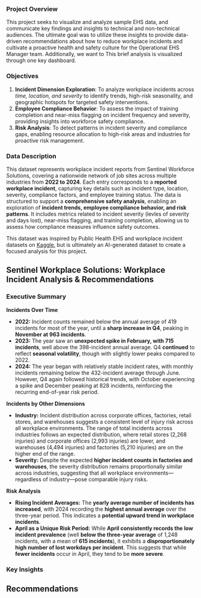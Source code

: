### Project Overview
This project seeks to visualize and analyze sample EHS data, and communicate key findings and insights to technical and non-technical audiences. The ultimate goal was to utilize these insights to provide data-driven recommendations about how to reduce workplace incidents and cultivate a proactive health and safety culture for the Operational EHS Manager team. Additionally, we want to 
This brief analysis is visualized through one key dashboard.


### Objectives

1. **Incident Dimension Exploration**: To analyze workplace incidents across *time, location, and severity* to identify trends, high-risk seasonality, and geographic hotspots for targeted safety interventions.
2. **Employee Compliance Behavior**: To assess the impact of training completion and near-miss flagging on incident frequency and severity, providing insights into workforce safety compliance.
3. **Risk Analysis**: To detect patterns in incident severity and compliance gaps, enabling resource allocation to high-risk areas and industries for proactive risk management.

### Data Description
This dataset represents workplace incident reports from Sentinel Workforce Solutions, covering a nationwide network of job sites across multiple industries from **2022 to 2024**. Each entry corresponds to a **reported workplace incident**, capturing key details such as incident type, location, severity, compliance factors, and employee training status. The data is structured to support a **comprehensive safety analysis**, enabling an exploration of **incident trends, employee compliance behavior, and risk patterns**. It includes metrics related to incident severity (levles of severity and days lost), near-miss flagging, and training completion, allowing us to assess how compliance measures influence safety outcomes.

This dataset was inspired by Public Health EHS and workplace incident datasets on [Kaggle](https://kaggle.com/datasets), but is ultimately an AI-generated dataset to create a focused analysis for this project.

## Sentinel Workplace Solutions: Workplace Incident Analysis & Recommendations

### Executive Summary
**Incidents Over Time**
- **2022:** Incident counts remained below the annual average of 419 incidents for most of the year, until a **sharp increase in Q4**, peaking in **November at 963 incidents**.
- **2023:** The year saw an **unexpected spike in February, with 715 incidents**, well above the 398-incident annual average. Q4 **continued** to reflect **seasonal volatility**, though with slightly lower peaks compared to 2022.
- **2024:** The year began with relatively stable incident rates, with monthly incidents remaining below the 432-incident average through June. However, Q4 again followed historical trends, with October experiencing a spike and December peaking at 828 incidents, reinforcing the recurring end-of-year risk period.

**Incidents by Other Dimensions**
- **Industry:** Incident distribution across corporate offices, factories, retail stores, and warehouses suggests a consistent level of injury risk across all workplace environments. The range of total incidents across industries follows an expected distribution, where retail stores (2,268 injuries) and corporate offices (2,993 injuries) are lower, and warehouses (4,494 injuries) and factories (5,210 injuries) are on the higher end of the range.
- **Severity:** Despite the expected **higher incident counts in factories and warehouses**, the severity distribution remains proportionally similar across industries, suggesting that all workplace environments—regardless of industry—pose comparable injury risks.


**Risk Analysis**
- **Rising Incident Averages:** The **yearly average number of incidents has increased**, with 2024 recording the **highest annual average** over the three-year period. This indicates a **potential upward trend in workplace incidents**.
- **April as a Unique Risk Period:** While **April consistently records the low incident prevalence** (well **below the three-year average** of 1,248 incidents, with a mean of **615 incidents**), it exhibits a **disproportionately high number of lost workdays per incident**. This suggests that while **fewer incidents** occur in April, they tend to be **more severe**.


### Key Insights



## Recommendations



